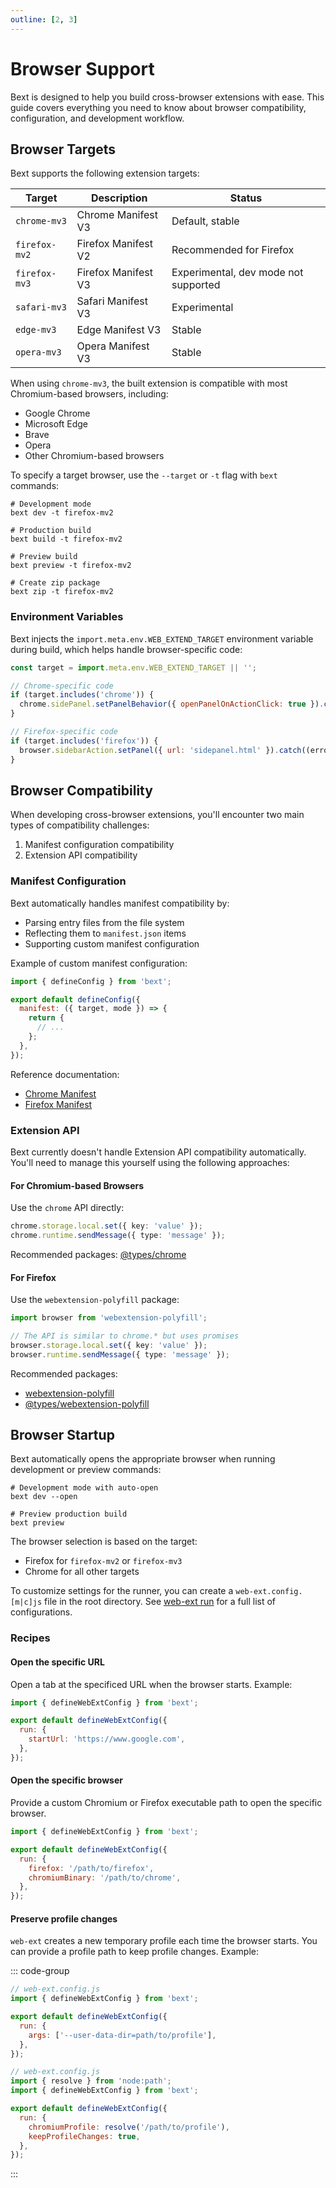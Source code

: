 ```yaml
---
outline: [2, 3]
---
```


# Browser Support

Bext is designed to help you build cross-browser extensions with ease. This guide covers everything you need to know about browser compatibility, configuration, and development workflow.

## Browser Targets

Bext supports the following extension targets:

| Target        | Description         | Status                               |
| ------------- | ------------------- | ------------------------------------ |
| `chrome-mv3`  | Chrome Manifest V3  | Default, stable                      |
| `firefox-mv2` | Firefox Manifest V2 | Recommended for Firefox              |
| `firefox-mv3` | Firefox Manifest V3 | Experimental, dev mode not supported |
| `safari-mv3`  | Safari Manifest V3  | Experimental                         |
| `edge-mv3`    | Edge Manifest V3    | Stable                               |
| `opera-mv3`   | Opera Manifest V3   | Stable                               |

When using `chrome-mv3`, the built extension is compatible with most Chromium-based browsers, including:

- Google Chrome
- Microsoft Edge
- Brave
- Opera
- Other Chromium-based browsers

To specify a target browser, use the `--target` or `-t` flag with `bext` commands:

```shell
# Development mode
bext dev -t firefox-mv2

# Production build
bext build -t firefox-mv2

# Preview build
bext preview -t firefox-mv2

# Create zip package
bext zip -t firefox-mv2
```

### Environment Variables

Bext injects the `import.meta.env.WEB_EXTEND_TARGET` environment variable during build, which helps handle browser-specific code:

```js [src/background.js]
const target = import.meta.env.WEB_EXTEND_TARGET || '';

// Chrome-specific code
if (target.includes('chrome')) {
  chrome.sidePanel.setPanelBehavior({ openPanelOnActionClick: true }).catch((error) => console.error(error));
}

// Firefox-specific code
if (target.includes('firefox')) {
  browser.sidebarAction.setPanel({ url: 'sidepanel.html' }).catch((error) => console.error(error));
}
```

## Browser Compatibility

When developing cross-browser extensions, you'll encounter two main types of compatibility challenges:

1. Manifest configuration compatibility
2. Extension API compatibility

### Manifest Configuration

Bext automatically handles manifest compatibility by:

- Parsing entry files from the file system
- Reflecting them to `manifest.json` items
- Supporting custom manifest configuration

Example of custom manifest configuration:

```js [bext.config.ts]
import { defineConfig } from 'bext';

export default defineConfig({
  manifest: ({ target, mode }) => {
    return {
      // ...
    };
  },
});
```

Reference documentation:

- [Chrome Manifest](https://developer.chrome.com/docs/extensions/reference/manifest)
- [Firefox Manifest](https://developer.mozilla.org/en-US/docs/Mozilla/Add-ons/WebExtensions/manifest.json)

### Extension API

Bext currently doesn't handle Extension API compatibility automatically. You'll need to manage this yourself using the following approaches:

#### For Chromium-based Browsers

Use the `chrome` API directly:

```ts
chrome.storage.local.set({ key: 'value' });
chrome.runtime.sendMessage({ type: 'message' });
```

Recommended packages: [@types/chrome](https://www.npmjs.com/package/@types/chrome)

#### For Firefox

Use the `webextension-polyfill` package:

```ts
import browser from 'webextension-polyfill';

// The API is similar to chrome.* but uses promises
browser.storage.local.set({ key: 'value' });
browser.runtime.sendMessage({ type: 'message' });
```

Recommended packages:

- [webextension-polyfill](https://www.npmjs.com/package/webextension-polyfill)
- [@types/webextension-polyfill](https://www.npmjs.com/package/@types/webextension-polyfill)

## Browser Startup

Bext automatically opens the appropriate browser when running development or preview commands:

```shell
# Development mode with auto-open
bext dev --open

# Preview production build
bext preview
```

The browser selection is based on the target:

- Firefox for `firefox-mv2` or `firefox-mv3`
- Chrome for all other targets

To customize settings for the runner, you can create a `web-ext.config.[m|c]js` file in the root directory. See [web-ext run](https://extensionworkshop.com/documentation/develop/web-ext-command-reference/#web-ext-run) for a full list of configurations.

### Recipes

#### Open the specific URL

Open a tab at the specificed URL when the browser starts. Example:

```js [web-ext.config.js]
import { defineWebExtConfig } from 'bext';

export default defineWebExtConfig({
  run: {
    startUrl: 'https://www.google.com',
  },
});
```

#### Open the specific browser

Provide a custom Chromium or Firefox executable path to open the specific browser.

```js [web-ext.config.js]
import { defineWebExtConfig } from 'bext';

export default defineWebExtConfig({
  run: {
    firefox: '/path/to/firefox',
    chromiumBinary: '/path/to/chrome',
  },
});
```

#### Preserve profile changes

`web-ext` creates a new temporary profile each time the browser starts. You can provide a profile path to keep profile changes. Example:

::: code-group

```js [Mac/Linux]
// web-ext.config.js
import { defineWebExtConfig } from 'bext';

export default defineWebExtConfig({
  run: {
    args: ['--user-data-dir=path/to/profile'],
  },
});
```

```js [Windows]
// web-ext.config.js
import { resolve } from 'node:path';
import { defineWebExtConfig } from 'bext';

export default defineWebExtConfig({
  run: {
    chromiumProfile: resolve('/path/to/profile'),
    keepProfileChanges: true,
  },
});
```

:::
